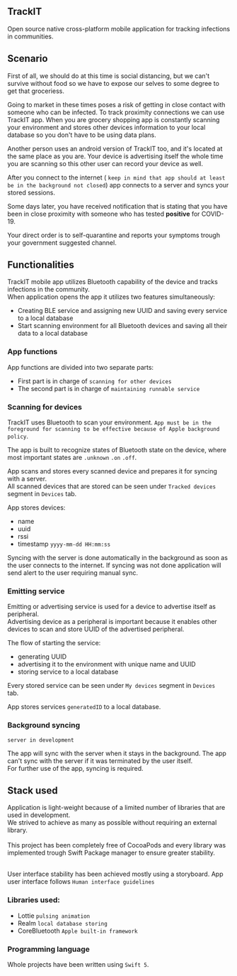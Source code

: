 TrackIT
---
Open source native cross-platform mobile application for tracking infections in communities.

## Scenario

First of all, we should do at this time is social distancing, but we can't survive without food so we have to expose our selves to some degree to get that groceriess.

Going to market in these times poses a risk of getting in close contact with someone who can be infected.
To track proximity connections we can use TrackIT app. When you are grocery shopping app is constantly scanning your environment and stores other devices information to your local database so you don't have to be using data plans. 

Another person uses an android version of TrackIT too, and it's located at the same place as you are.
Your device is advertising itself the whole time you are scanning so this other user can record your device as well.

After you connect to the internet ( ```keep in mind that app should at least be in the background not closed```) app connects to a server and syncs your stored sessions.

Some days later, you have received notification that is stating that you have been in close proximity with someone who has tested **positive** for COVID-19.

Your direct order is to self-quarantine and reports your symptoms trough your government suggested channel.



Functionalities
---
TrackIT mobile app utilizes Bluetooth capability of the device and tracks infections in the community. 
<br>
When application opens the app it utilizes two features simultaneously:

- Creating BLE service and assigning new UUID and saving every service to a local database 
- Start scanning environment for all Bluetooth devices and saving all their data to a local database

### <b>App functions</b>

App functions are divided into two separate parts:
- First part is in charge of ``` scanning for other devices ```
- The second part is in charge of ``` maintaining runnable service ```

### Scanning for devices

TrackIT uses Bluetooth to scan your environment. ``` App must be in the foreground for scanning to be effective because of Apple background policy ```.

The app is built to recognize states of Bluetooth state on the device, where most important states are ```.unknown``` ```.on``` ```.off```.

App scans and stores every scanned device and prepares it for syncing with a server.
<br>
All scanned devices that are stored can be seen under ``` Tracked devices ``` segment in ``` Devices ``` tab.

App stores devices:
- name
- uuid
- rssi 
- timestamp ``` yyyy-mm-dd HH:mm:ss ```

Syncing with the server is done automatically in the background as soon as the user connects to the internet. If syncing was not done application will send alert to the user requiring manual sync.

### Emitting service 

Emitting or advertising service is used for a device to advertise itself as peripheral. 
<br>
Advertising device as a peripheral is important because it enables other devices to scan and store UUID of the advertised peripheral.

The flow of starting the service:
- generating UUID
- advertising it to the environment with unique name and UUID
- storing service to a local database

Every stored service can be seen under ``` My devices ``` segment in ```Devices ``` tab.

App stores services ``` generatedID ``` to a local database.

### Background syncing 
```server in development```

The app will sync with the server when it stays in the background. The app can't sync with the server if it was terminated by the user itself.
<br>
For further use of the app, syncing is required.

## Stack used

Application is light-weight because of a limited number of libraries that are used in development. 
<br>
We strived to achieve as many as possible without requiring an external library.
<br><br>
This project has been completely free of CocoaPods and every library was implemented trough Swift Package manager to ensure greater stability.
<br><br>

User interface stability has been achieved mostly using a storyboard.
App user interface follows ``` Human interface guidelines ```

### Libraries used: 
- Lottie ```pulsing animation```
- Realm ```local database storing```
- CoreBluetooth ```Apple built-in framework ```

### Programming language

Whole projects have been written using ```Swift 5```.
